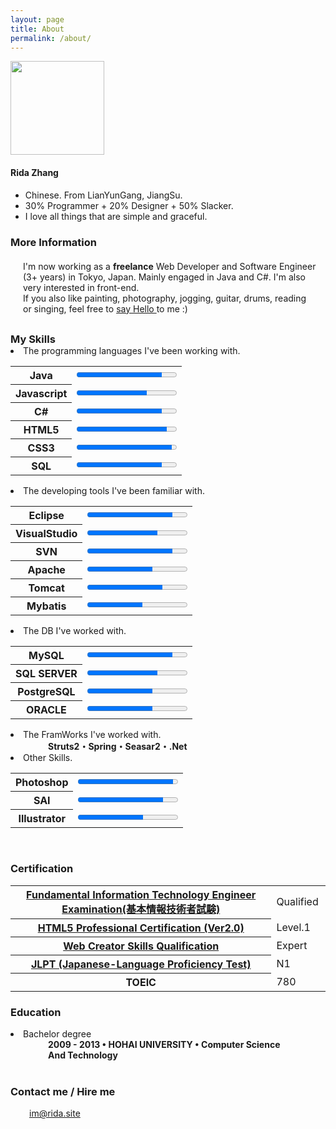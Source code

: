 ```yaml
---
layout: page
title: About
permalink: /about/
---
```

<div class="about-main">
<img src="../images/me-sketch.png" class="image-right" style="width:150px" alt="">
<div class="box-right">
	<h4>Rida Zhang</h4>
<ul>
<li>Chinese. From LianYunGang, JiangSu.</li>
<li>30% Programmer + 20% Designer + 50% Slacker.</li>
<li>I love all things that are simple and graceful.</li>
</ul>
</div>
</div>

### More Information 

<p style="margin: 20px 15px 30px 20px;">I'm now working as a <b>freelance</b> Web Developer and Software Engineer (3+ years) in Tokyo, Japan. Mainly engaged in Java and C#. I'm also very interested in front-end.  <br>
If you also like painting, photography, jogging, guitar, drums, reading or singing, feel free to <a href="#contact">say Hello </a> to me :)</p>

<h3 style="margin-bottom:0px;">My Skills</h3>
<li class="tableli">The programming languages I've been working with.</li>
<table class="normal">
	<tbody>
	<tr>
		<th>Java</th>
		<td><progress value="85" max="100"/></td>
	</tr>
	<tr>
		<th>Javascript</th>
		<td><progress value="70" max="100"/></td>
	</tr>
	<tr>
		<th>C#</th>
		<td><progress value="85" max="100"/></td>
	</tr>
	<tr>
		<th>HTML5</th>
		<td><progress value="90" max="100"/></td>
	</tr>
	<tr>
		<th>CSS3</th>
		<td><progress value="95" max="100"/></td>
	</tr>
	<tr>
		<th>SQL</th>
		<td><progress value="85" max="100"/></td>
	</tr>
	</tbody>
</table>
<li class="tableli">The developing tools I've been familiar with.</li>
<table class="normal">
	<tbody>
	<tr>
		<th>Eclipse</th>
		<td><progress value="85" max="100"/></td>
	</tr>
	<tr>
		<th>VisualStudio</th>
		<td><progress value="70" max="100"/></td>
	</tr>
	<tr>
		<th>SVN</th>
		<td><progress value="85" max="100"/></td>
	</tr>
	<tr>
		<th>Apache</th>
		<td><progress value="65" max="100"/></td>
	</tr>
	<tr>
		<th>Tomcat</th>
		<td><progress value="75" max="100"/></td>
	</tr>
	<tr>
		<th>Mybatis</th>
		<td><progress value="55" max="100"/></td>
	</tr> 
	</tbody>
</table> 
<li class="tableli">The DB I've worked with.</li>
<table class="normal">
	<tbody>
	<tr>
		<th>MySQL</th>
		<td><progress value="85" max="100"/></td>
	</tr>
	<tr>
		<th>SQL SERVER</th>
		<td><progress value="70" max="100"/></td>
	</tr>
	<tr>
		<th>PostgreSQL</th>
		<td><progress value="65" max="100"/></td>
	</tr>
	<tr>
		<th>ORACLE</th>
		<td><progress value="65" max="100"/></td>
	</tr> 
	</tbody>
</table>
<li class="tableli">The FramWorks I've worked with.</li> 
<p style="margin: 0 60px;"><strong>Struts2・Spring・Seasar2・.Net</strong></p>

<li class="tableli">Other Skills.</li>
<table class="normal">
	<tbody>
	<tr>
		<th>Photoshop</th>
		<td><progress value="95" max="100"/></td>
	</tr>
	<tr>
		<th>SAI</th>
		<td><progress value="85" max="100"/></td>
	</tr>
	<tr>
		<th>Illustrator</th>
		<td><progress value="65" max="100"/></td>
	</tr> 
	</tbody>
</table>
<br>

### Certification

<table class="certification normal">
	<tbody>
	<tr>
		<th><a href="https://ja.wikipedia.org/wiki/%E5%9F%BA%E6%9C%AC%E6%83%85%E5%A0%B1%E6%8A%80%E8%A1%93%E8%80%85%E8%A9%A6%E9%A8%93">Fundamental Information Technology Engineer Examination(基本情報技術者試験)</a></th>
		<td colspan="2">Qualified</td>
	</tr>
	<tr>
		<th><a href="http://html5exam.jp/">HTML5 Professional Certification (Ver2.0)</a></th>
		<td>Level.1 </td>
		<td style="background: url(../images/certi/lv1.gif) left no-repeat; background-size:25px 25px;"></td>
	</tr>
	<tr>
		<th><a href="http://www.sikaku.gr.jp/web/wc/ind/about/">Web Creator Skills Qualification</a></th>
		<td>Expert</td>
		<td style="background: url(../images/certi/webexpert.jpeg) left no-repeat; background-size:25px 25px;"></td>
	</tr>
	<tr>
		<th><a href="http://www.jlpt.jp/e/index.html">JLPT (Japanese-Language Proficiency Test)</a></th>
		<td>N1</td>
	</tr> 
	<tr>
		<th>TOEIC</th>
		<td>780</td>
	</tr>
	</tbody>
</table>

### Education
<li class="tableli">Bachelor degree</li>
<p style="margin: 0 60px;"><strong>2009 - 2013 • HOHAI UNIVERSITY • Computer Science And Technology</strong></p>

<br>
<h3 id="contact"> Contact me / Hire me </h3>
<a style="padding-left: 30px;" href="mailto:im@rida.site">im@rida.site</a>

